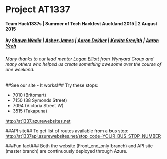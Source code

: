 # Project AT1337 
#### Team Hack1337s   |   Summer of Tech Hackfest Auckland 2015  | 2 August 2015

##### by [Shawn Wadia](https://github.com/shawnw3) |  [Asher James](https://github.com/asherjames) |  [Aaron Dekker](https://github.com/DefinitelyMaybe) | [Kavita Sreejith](https://github.com/KavitaSreejith) | [Aaron Yeoh](https://github.com/AaronYeoh)
###### Many thanks to our lead mentor [Logan Elliott](https://github.com/LoganElliott) from Wynyard Group and many others who helped us create something awesome over the course of one weekend. 


##See our site - It works!##
Try these stops: 
* 7010 (Britomart) 
* 7150 (38 Symonds Street) 
* 7094 (Victoria Street W) 
* 3515 (Takapuna)

http://at1337.azurewebsites.net

##API site##
To get list of routes available from a bus stop:
http://at1337api.azurewebsites.net/stop_code=YOUR_BUS_STOP_NUMBER

###Fun fact###
Both the website (Front_end_only branch) and API site (master branch) are continuously deployed through Azure. 
